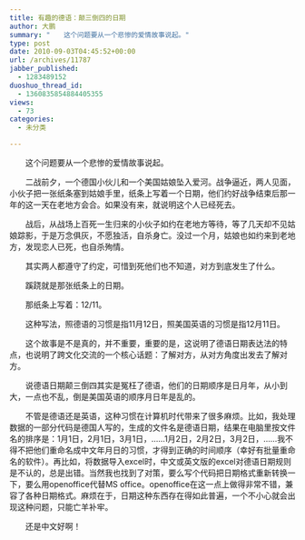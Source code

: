 ```yaml
---
title: 有趣的德语：颠三倒四的日期
author: 大鹏
summary: "　　这个问题要从一个悲惨的爱情故事说起。"
type: post
date: 2010-09-03T04:45:52+00:00
url: /archives/11787
jabber_published:
  - 1283489152
duoshuo_thread_id:
  - 1360835854884405355
views:
  - 73
categories:
  - 未分类

---
```

　　这个问题要从一个悲惨的爱情故事说起。
  
　　二战前夕，一个德国小伙儿和一个美国姑娘坠入爱河。战争逼近，两人见面，小伙子把一张纸条塞到姑娘手里，纸条上写着一个日期，他们约好战争结束后那一年的这一天在老地方会合。如果没有来，就说明这个人已经死去。
  
　　战后，从战场上百死一生归来的小伙子如约在老地方等待，等了几天却不见姑娘踪影，于是万念俱灰，不愿独活，自杀身亡。没过一个月，姑娘也如约来到老地方，发现恋人已死，也自杀殉情。
  
　　其实两人都遵守了约定，可惜到死他们也不知道，对方到底发生了什么。
  
　　蹊跷就是那张纸条上的日期。
  
　　那纸条上写着：12/11。
  
　　这种写法，照德语的习惯是指11月12日，照美国英语的习惯是指12月11日。
  
　　这个故事是不是真的，并不重要，重要的是，这说明了德语日期表达法的特点，也说明了跨文化交流的一个核心话题：了解对方，从对方角度出发去了解对方。
  
　　说德语日期颠三倒四其实是冤枉了德语，他们的日期顺序是日月年，从小到大，一点也不乱，倒是美国英语的顺序月日年是乱的。
  
　　不管是德语还是英语，这种习惯在计算机时代带来了很多麻烦。比如，我处理数据的一部分代码是德国人写的，生成的文件名是德语日期，结果在电脑里按文件名的排序是：1月1日，2月1日，3月1日，……1月2日，2月2日，3月2日，……我不得不把他们重命名成中文年月日的习惯，才得到正确的时间顺序（幸好有批量重命名的软件）。再比如，将数据导入excel时，中文或英文版的excel对德语日期规则是不认的，总是出错。当然我也找到了对策，要么写个代码把日期格式重新转换一下，要么用openoffice代替MS office。openoffice在这一点上做得非常不错，兼容了各种日期格式。麻烦在于，日期这种东西存在得如此普遍，一个不小心就会出现这种问题，只能亡羊补牢。
  
　　还是中文好啊！
